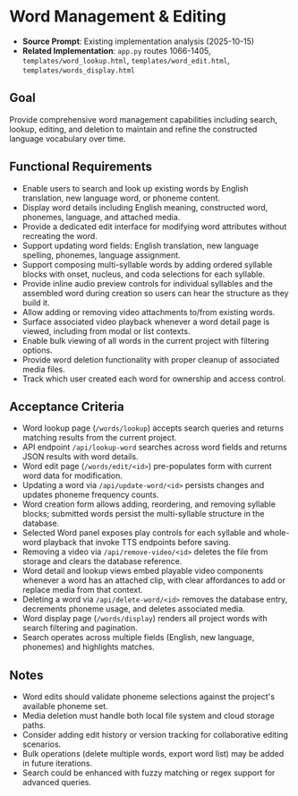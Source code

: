 # Word Management & Editing

- **Source Prompt**: Existing implementation analysis (2025-10-15)
- **Related Implementation**: `app.py` routes 1066-1405, `templates/word_lookup.html`, `templates/word_edit.html`, `templates/words_display.html`

## Goal
Provide comprehensive word management capabilities including search, lookup, editing, and deletion to maintain and refine the constructed language vocabulary over time.

## Functional Requirements
- Enable users to search and look up existing words by English translation, new language word, or phoneme content.
- Display word details including English meaning, constructed word, phonemes, language, and attached media.
- Provide a dedicated edit interface for modifying word attributes without recreating the word.
- Support updating word fields: English translation, new language spelling, phonemes, language assignment.
- Support composing multi-syllable words by adding ordered syllable blocks with onset, nucleus, and coda selections for each syllable.
- Provide inline audio preview controls for individual syllables and the assembled word during creation so users can hear the structure as they build it.
- Allow adding or removing video attachments to/from existing words.
- Surface associated video playback whenever a word detail page is viewed, including from modal or list contexts.
- Enable bulk viewing of all words in the current project with filtering options.
- Provide word deletion functionality with proper cleanup of associated media files.
- Track which user created each word for ownership and access control.

## Acceptance Criteria
- Word lookup page (`/words/lookup`) accepts search queries and returns matching results from the current project.
- API endpoint `/api/lookup-word` searches across word fields and returns JSON results with word details.
- Word edit page (`/words/edit/<id>`) pre-populates form with current word data for modification.
- Updating a word via `/api/update-word/<id>` persists changes and updates phoneme frequency counts.
- Word creation form allows adding, reordering, and removing syllable blocks; submitted words persist the multi-syllable structure in the database.
- Selected Word panel exposes play controls for each syllable and whole-word playback that invoke TTS endpoints before saving.
- Removing a video via `/api/remove-video/<id>` deletes the file from storage and clears the database reference.
- Word detail and lookup views embed playable video components whenever a word has an attached clip, with clear affordances to add or replace media from that context.
- Deleting a word via `/api/delete-word/<id>` removes the database entry, decrements phoneme usage, and deletes associated media.
- Word display page (`/words/display`) renders all project words with search filtering and pagination.
- Search operates across multiple fields (English, new language, phonemes) and highlights matches.

## Notes
- Word edits should validate phoneme selections against the project's available phoneme set.
- Media deletion must handle both local file system and cloud storage paths.
- Consider adding edit history or version tracking for collaborative editing scenarios.
- Bulk operations (delete multiple words, export word list) may be added in future iterations.
- Search could be enhanced with fuzzy matching or regex support for advanced queries.
